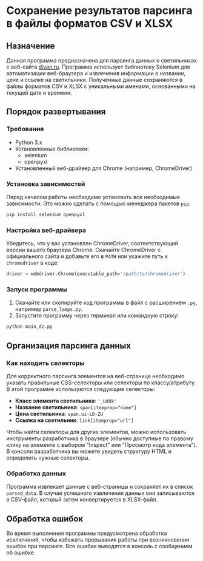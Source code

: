 # Cохранение результатов парсинга в файлы форматов CSV и XLSX 

## Назначение

Данная программа предназначена для парсинга данных о светильниках с веб-сайта [divan.ru](https://www.divan.ru/category/svet). Программа использует библиотеку Selenium для автоматизации веб-браузера и извлечения информации о названии, цене и ссылке на светильники. Полученные данные сохраняются в файлы форматов CSV и XLSX с уникальными именами, основанными на текущей дате и времени.

## Порядок развертывания

### Требования

- Python 3.x
- Установленные библиотеки:
  - selenium
  - openpyxl
- Установленный веб-драйвер для Chrome (например, ChromeDriver)

### Установка зависимостей

Перед началом работы необходимо установить все необходимые зависимости. Это можно сделать с помощью менеджера пакетов `pip`:

```bash
pip install selenium openpyxl
```

### Настройка веб-драйвера

Убедитесь, что у вас установлен ChromeDriver, соответствующий версии вашего браузера Chrome. Скачайте ChromeDriver с официального сайта и добавьте его в `PATH` или укажите путь к `chromedriver` в коде:

```python
driver = webdriver.Chrome(executable_path='/path/to/chromedriver')
```

### Запуск программы

1. Скачайте или скопируйте код программы в файл с расширением `.py`, например `parse_lamps.py`.
2. Запустите программу через терминал или командную строку:

```bash
python main_dz.py
```

## Организация парсинга данных

### Как находить селекторы

Для корректного парсинга элементов на веб-странице необходимо указать правильные CSS-селекторы или селекторы по классу/атрибуту. В этой программе используются следующие селекторы:

- **Класс элемента светильника**: `'_Ud0k'`
- **Название светильника**: `span[itemprop="name"]`
- **Цена светильника**: `span.ui-LD-ZU`
- **Ссылка на светильник**: `link[itemprop="url"]`

Чтобы найти селекторы для других элементов, можно использовать инструменты разработчика в браузере (обычно доступные по правому клику на элементе с выбором "Inspect" или "Просмотр кода элемента"). В консоли разработчика вы можете увидеть структуру HTML и определить нужные селекторы.

### Обработка данных

Программа извлекает данные с веб-страницы и сохраняет их в список `parsed_data`. В случае успешного извлечения данных они записываются в CSV-файл, который затем конвертируется в XLSX-файл.

## Обработка ошибок

Во время выполнения программы предусмотрена обработка исключений, чтобы избежать прерывания работы при возникновении ошибок при парсинге. Все ошибки выводятся в консоль с сообщением об ошибке.
